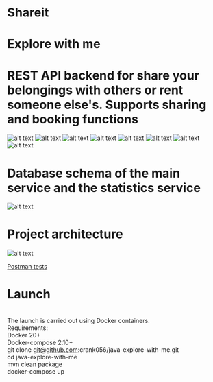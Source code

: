 # Shareit
# Explore with me
# REST API backend for share your belongings with others or rent someone else's. Supports sharing and booking functions

![alt text](https://camo.githubusercontent.com/29f7ea13e1e2082d660fe32b46202f4dbe08e30150765996da34c602b01b1449/68747470733a2f2f696d672e736869656c64732e696f2f62616467652f4a61766153452d31312d6f72616e6765)
![alt text](https://camo.githubusercontent.com/b548fd7da46765466726a44494e83d8606aeb2513a9d7687c0b9f9b8a427ac89/68747470733a2f2f696d672e736869656c64732e696f2f62616467652f537072696e67426f6f742d322e372e322d627269676874677265656e)
![alt text](https://camo.githubusercontent.com/8203f023e757c51d7a3f15cb32f70c0d942104d1d3b9a35e2425d0955ba17e02/68747470733a2f2f696d672e736869656c64732e696f2f62616467652f506f73746772657325323053514c2d31342d626c7565)
![alt text](https://camo.githubusercontent.com/edee671f2be46256b49c8ec6081995724295d7197600346a1c1dee45ba94e671/68747470733a2f2f696d672e736869656c64732e696f2f62616467652f48696265726e6174652d352e362e31302d6c6967687467726579)
![alt text](https://camo.githubusercontent.com/bc775197474a12f116abc937d9e5226549bb0bd1fea8785faf18ac88593b21bc/68747470733a2f2f696d672e736869656c64732e696f2f62616467652f4c6f6d626f6b2d312e382e32342d726564)
![alt text](https://camo.githubusercontent.com/3e1c38e2e140afac2fce4d88802f94f2a48b972fbdf3dcf3a022c583f3d761b7/68747470733a2f2f696d672e736869656c64732e696f2f62616467652f4d6176656e2d342e302e302d677265656e)
![alt text](https://camo.githubusercontent.com/bd4d35ddf431265afa34cad566bfce041be3c99c6a0582708c010fbe25238dac/68747470733a2f2f62616467656e2e6e65742f62616467652f69636f6e2f646f636b65723f69636f6e3d646f636b6572266c6162656c)
![alt text](https://camo.githubusercontent.com/6c75a5adc86ad62280ef996f44a2dbed9d6869833d1a75fc6dd23c78cc7b3626/68747470733a2f2f62616467656e2e6e65742f62616467652f69636f6e2f6769746875623f69636f6e3d676974687562266c6162656c)


# Database schema of the main service and the statistics service
![alt text](https://downloader.disk.yandex.ru/preview/939f1f27fd10d6b8652e820fa17f5bb7b93eb3635af585a6a4cb432ff46d9eee/6378c8f7/OCGF8SQuXWdCw1eE6UilzBTNJsYuKlIMW3GI9FGZxcSDSAt4iMQD46NTvFyd-KP-BZPFf7qCx44L-RU3KWS57Q%3D%3D?uid=0&filename=Untitled.png&disposition=inline&hash=&limit=0&content_type=image%2Fpng&owner_uid=0&tknv=v2&size=2048x2048)

# Project architecture
![alt text](https://downloader.disk.yandex.ru/preview/1a77e6aaeeebcdd32d796f038c0e99dc544d014215dbdfdc551971347769c5e6/6378cdb6/PczN84N9oIWu3VpQ-6EHIK5-7jZgm8jQMmlXHBrLQCpHJaSK91qyYU53VOAl4IpimEZpXMaVM0pEapHhpns2Hw%3D%3D?uid=0&filename=diagram%20%282%29.png&disposition=inline&hash=&limit=0&content_type=image%2Fpng&owner_uid=0&tknv=v2&size=2048x2048)

<a href="https://github.com/crank056/java-shareit/blob/main/postman/sprint.json">Postman tests</a>



# Launch
<br> The launch is carried out using Docker containers.
<br> Requirements:
<br> Docker 20+
<br> Docker-compose 2.10+
<br> git clone git@github.com:crank056/java-explore-with-me.git
<br> cd java-explore-with-me
<br> mvn clean package
<br> docker-compose up


